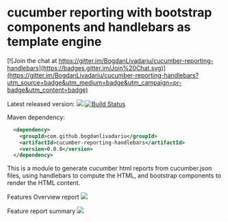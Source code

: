 # cucumber reporting with bootstrap components and handlebars as template engine 

[![Join the chat at https://gitter.im/BogdanLivadariu/cucumber-reporting-handlebars](https://badges.gitter.im/Join%20Chat.svg)](https://gitter.im/BogdanLivadariu/cucumber-reporting-handlebars?utm_source=badge&utm_medium=badge&utm_campaign=pr-badge&utm_content=badge)

Latest released version: <a href='https://bintray.com/bogdanlivadariu/maven/cucumber-reporting-handlebars/_latestVersion'><img src='https://api.bintray.com/packages/bogdanlivadariu/maven/cucumber-reporting-handlebars/images/download.svg'></a> 
[![Build Status](https://travis-ci.org/BogdanLivadariu/cucumber-reporting-handlebars.svg?branch=master)](https://travis-ci.org/BogdanLivadariu/cucumber-reporting-handlebars)


Maven dependency:
```xml
  <dependency>
    <groupId>com.github.bogdanlivadariu</groupId>
    <artifactId>cucumber-reporting-handlebars</artifactId>
    <version>0.0.8</version>
  </dependency>
```

This is a module to generate cucumber html reports from cucumber.json files,
using handlebars to compute the HTML, and bootstrap components to render the HTML content.

Features Overview report
<img src='http://s23.postimg.org/h6w0nlpmj/features_Overview.png'>

Feature report summary
<img src='http://s4.postimg.org/exbmoitkt/scenario_Summary.png'>
